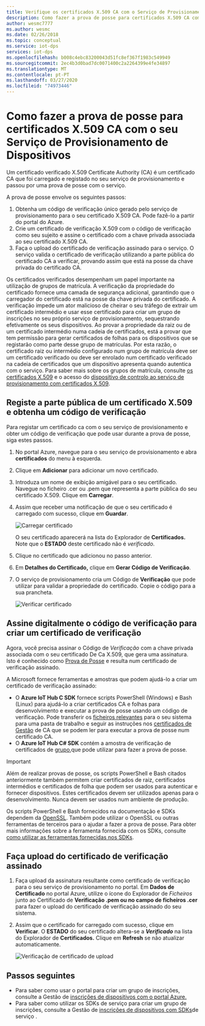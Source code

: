 ```yaml
---
title: Verifique os certificados X.509 CA com o Serviço de Provisionamento de Dispositivos Hub Azure IoT
description: Como fazer a prova de posse para certificados X.509 CA com o Serviço de Provisionamento de Dispositivos Hub Azure IoT (DPS)
author: wesmc7777
ms.author: wesmc
ms.date: 02/26/2018
ms.topic: conceptual
ms.service: iot-dps
services: iot-dps
ms.openlocfilehash: b008c4ebc83200043d51fc8ef367f1983c549949
ms.sourcegitcommit: 2ec4b3d0bad7dc0071400c2a2264399e4fe34897
ms.translationtype: MT
ms.contentlocale: pt-PT
ms.lasthandoff: 03/27/2020
ms.locfileid: "74973446"
---
```

# <a name="how-to-do-proof-of-possession-for-x509-ca-certificates-with-your-device-provisioning-service"></a>Como fazer a prova de posse para certificados X.509 CA com o seu Serviço de Provisionamento de Dispositivos

Um certificado verificado X.509 Certificate Authority (CA) é um certificado CA que foi carregado e registado no seu serviço de provisionamento e passou por uma prova de posse com o serviço. 

A prova de posse envolve os seguintes passos:
1. Obtenha um código de verificação único gerado pelo serviço de provisionamento para o seu certificado X.509 CA. Pode fazê-lo a partir do portal do Azure.
2. Crie um certificado de verificação X.509 com o código de verificação como seu sujeito e assine o certificado com a chave privada associada ao seu certificado X.509 CA.
3. Faça o upload do certificado de verificação assinado para o serviço. O serviço valida o certificado de verificação utilizando a parte pública do certificado CA a verificar, provando assim que está na posse da chave privada do certificado CA.

Os certificados verificados desempenham um papel importante na utilização de grupos de matrícula. A verificação da propriedade do certificado fornece uma camada de segurança adicional, garantindo que o carregador do certificado está na posse da chave privada do certificado. A verificação impede um ator malicioso de cheirar o seu tráfego de extrair um certificado intermédio e usar esse certificado para criar um grupo de inscrições no seu próprio serviço de provisionamento, sequestrando efetivamente os seus dispositivos. Ao provar a propriedade da raiz ou de um certificado intermédio numa cadeia de certificados, está a provar que tem permissão para gerar certificados de folhas para os dispositivos que se registarão como parte desse grupo de matrículas. Por esta razão, o certificado raiz ou intermédio configurado num grupo de matrícula deve ser um certificado verificado ou deve ser enrolado num certificado verificado na cadeia de certificados que um dispositivo apresenta quando autentica com o serviço. Para saber mais sobre os grupos de matrícula, consulte [os certificados X.509](concepts-security.md#x509-certificates) e o acesso do [dispositivo de controlo ao serviço de provisionamento com certificados X.509](concepts-security.md#controlling-device-access-to-the-provisioning-service-with-x509-certificates).

## <a name="register-the-public-part-of-an-x509-certificate-and-get-a-verification-code"></a>Registe a parte pública de um certificado X.509 e obtenha um código de verificação

Para registar um certificado ca com o seu serviço de provisionamento e obter um código de verificação que pode usar durante a prova de posse, siga estes passos. 

1. No portal Azure, navegue para o seu serviço de provisionamento e abra **certificados** do menu à esquerda. 
2. Clique em **Adicionar** para adicionar um novo certificado.
3. Introduza um nome de exibição amigável para o seu certificado. Navegue no ficheiro .cer ou .pem que representa a parte pública do seu certificado X.509. Clique em **Carregar**.
4. Assim que receber uma notificação de que o seu certificado é carregado com sucesso, clique em **Guardar**.

    ![Carregar certificado](./media/how-to-verify-certificates/add-new-cert.png)  

   O seu certificado aparecerá na lista do Explorador de **Certificados.** Note que o **ESTADO** deste certificado não é *verificado*.

5. Clique no certificado que adicionou no passo anterior.

6. Em **Detalhes do Certificado,** clique em **Gerar Código de Verificação**.

7. O serviço de provisionamento cria um Código de **Verificação** que pode utilizar para validar a propriedade do certificado. Copie o código para a sua prancheta. 

   ![Verificar certificado](./media/how-to-verify-certificates/verify-cert.png)  

## <a name="digitally-sign-the-verification-code-to-create-a-verification-certificate"></a>Assine digitalmente o código de verificação para criar um certificado de verificação

Agora, você precisa assinar o Código de *Verificação* com a chave privada associada com o seu certificado De Ca X.509, que gera uma assinatura. Isto é conhecido como [Prova de Posse](https://tools.ietf.org/html/rfc5280#section-3.1) e resulta num certificado de verificação assinado.

A Microsoft fornece ferramentas e amostras que podem ajudá-lo a criar um certificado de verificação assinado: 

- O **Azure IoT Hub C SDK** fornece scripts PowerShell (Windows) e Bash (Linux) para ajudá-lo a criar certificados CA e folhas para desenvolvimento e executar a prova de posse usando um código de verificação. Pode transferir os [ficheiros relevantes](https://github.com/Azure/azure-iot-sdk-c/tree/master/tools/CACertificates) para o seu sistema para uma pasta de trabalho e seguir as instruções nos [certificados de Gestão](https://github.com/Azure/azure-iot-sdk-c/blob/master/tools/CACertificates/CACertificateOverview.md) de CA que se podem ler para executar a prova de posse num certificado CA. 
- O **Azure IoT Hub C# SDK** contém a amostra de verificação de certificados de [grupo,](https://github.com/Azure-Samples/azure-iot-samples-csharp/tree/master/provisioning/Samples/service/GroupCertificateVerificationSample)que pode utilizar para fazer a prova de posse.
 
> [!IMPORTANT]
> Além de realizar provas de posse, os scripts PowerShell e Bash citados anteriormente também permitem criar certificados de raiz, certificados intermédios e certificados de folha que podem ser usados para autenticar e fornecer dispositivos. Estes certificados devem ser utilizados apenas para o desenvolvimento. Nunca devem ser usados num ambiente de produção. 

Os scripts PowerShell e Bash fornecidos na documentação e SDKs dependem da [OpenSSL](https://www.openssl.org/). Também pode utilizar o OpenSSL ou outras ferramentas de terceiros para o ajudar a fazer a prova de posse. Para obter mais informações sobre a ferramenta fornecida com os SDKs, consulte [como utilizar as ferramentas fornecidas nos SDKs](how-to-use-sdk-tools.md). 


## <a name="upload-the-signed-verification-certificate"></a>Faça upload do certificado de verificação assinado

1. Faça upload da assinatura resultante como certificado de verificação para o seu serviço de provisionamento no portal. Em **Dados de Certificado** no portal Azure, utilize o ícone do Explorador de _Ficheiros_ junto ao Certificado de **Verificação .pem ou no campo de ficheiros .cer** para fazer o upload do certificado de verificação assinado do seu sistema.

2. Assim que o certificado for carregado com sucesso, clique em **Verificar**. O **ESTADO** do seu certificado altera-se a **_Verificado_** na lista do Explorador de **Certificados.** Clique em **Refresh** se não atualizar automaticamente.

   ![Verificação de certificado de upload](./media/how-to-verify-certificates/upload-cert-verification.png)  

## <a name="next-steps"></a>Passos seguintes

- Para saber como usar o portal para criar um grupo de inscrições, consulte a Gestão de [inscrições de dispositivos com o portal Azure.](how-to-manage-enrollments.md)
- Para saber como utilizar os SDKs de serviço para criar um grupo de inscrições, consulte a Gestão de [inscrições de dispositivos com SDKs](how-to-manage-enrollments-sdks.md)de serviço .










